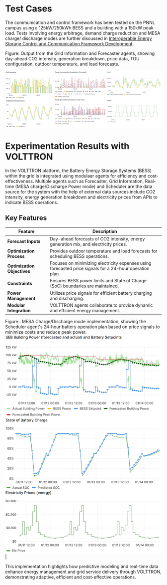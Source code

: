 # Test Cases

The communication and control framework has been tested on the PNNL campus using a 125kW/250kWh BESS and a building
with a 150kW peak load. Tests involving energy arbitrage, demand charge reduction and MESA charge/ discharge modes
are further discussed in
[Interoperable Energy Storage Control and Communication Framework Development](https://ieeexplore.ieee.org/document/10891219).

Figure: Output from the Grid Information and Forecaster agents, showing day-ahead CO2 intensity, generation breakdown, price data, TOU configuration, outdoor temperature, and load forecasts.

![alt text](co2.jpg)



# Experimentation Results with VOLTTRON 

In the VOLTTRON platform, the Battery Energy Storage Systems (BESS) within the grid is integrated using modulaer agents for efficiency and cost-effectiveness. Multiple agents such as Forecaster, Grid Information, Real-time (MESA charge/Discharge Power mode) and Scheduler are the data source for the system with the help of external data sources include CO2 intensity, energy generation breakdown and electricity prices from APIs to indicate BESS operations. 


## Key Features

| Feature                  | Description                                                                                   |
|--------------------------|-----------------------------------------------------------------------------------------------|
| **Forecast Inputs**      | Day-ahead forecasts of CO2 intensity, energy generation mix, and electricity prices.          |
| **Optimization Process** | Provides outdoor temperature and load forecasts for scheduling BESS operations.               |
| **Optimization Objectives** | Focuses on minimizing electricity expenses using forecasted price signals for a 24-hour operation plan. |
| **Constraints**          | Ensures BESS power limits and State of Charge (SoC) boundaries are maintained.                |
| **Power Management**     | Utilizes price signals for efficient battery charging and discharging.                        |
| **Modular Integration**  | VOLTTRON agents collaborate to provide dynamic and efficient energy management.   

Figure : MESA Charge/Discharge mode implementation, showing the Scheduler agent's 24-hour battery operation plan based on price signals to minimize costs and reduce peak power.
![alt text](image.png)           |


This implementation highlights how predictive modeling and real-time data enhance energy management and grid service delivery through VOLTTRON, demonstrating adaptive, efficient and cost-effective operations. 

